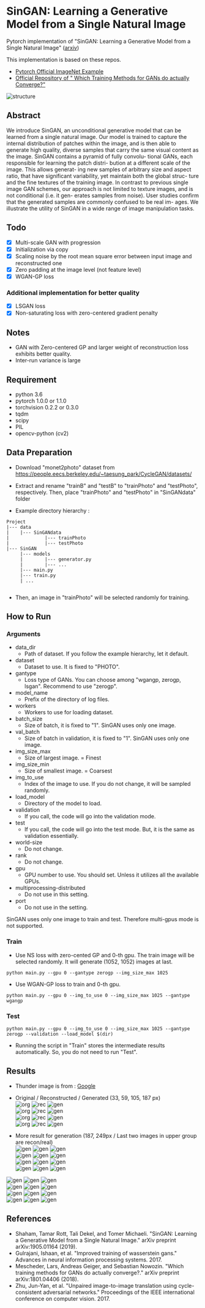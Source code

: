 # SinGAN: Learning a Generative Model from a Single Natural Image
Pytorch implementation of "SinGAN: Learning a Generative Model from a Single Natural Image" 
([arxiv](https://arxiv.org/abs/1905.01164))

This implementation is based on these repos.
* [Pytorch Official ImageNet Example](https://github.com/pytorch/examples/tree/master/imagenet)
* [Official Repository of " Which Training Methods for GANs do actually Converge?"](https://github.com/LMescheder/GAN_stability)

![structure](./src/structure.png)

## Abstract
We introduce SinGAN, an unconditional generative
model that can be learned from a single natural image.
Our model is trained to capture the internal distribution of
patches within the image, and is then able to generate high
quality, diverse samples that carry the same visual content
as the image. SinGAN contains a pyramid of fully convolu-
tional GANs, each responsible for learning the patch distri-
bution at a different scale of the image. This allows generat-
ing new samples of arbitrary size and aspect ratio, that have
significant variability, yet maintain both the global struc-
ture and the fine textures of the training image. In contrast
to previous single image GAN schemes, our approach is not
limited to texture images, and is not conditional (i.e. it gen-
erates samples from noise). User studies confirm that the
generated samples are commonly confused to be real im-
ages. We illustrate the utility of SinGAN in a wide range of
image manipulation tasks.

## Todo
- [X] Multi-scale GAN with progression
- [X] Initialization via copy
- [X] Scaling noise by the root mean square error between input image and reconstructed one
- [X] Zero padding at the image level (not feature level)
- [X] WGAN-GP loss

### Additional implementation for better quality
- [X] LSGAN loss
- [X] Non-saturating loss with zero-centered gradient penalty

## Notes
  * GAN with Zero-centered GP and larger weight of reconstruction loss exhibits better quality.
  * Inter-run variance is large
## Requirement
  * python 3.6
  * pytorch 1.0.0 or 1.1.0
  * torchvision 0.2.2 or 0.3.0
  * tqdm
  * scipy
  * PIL
  * opencv-python (cv2)
  
## Data Preparation
  * Download "monet2photo" dataset from https://people.eecs.berkeley.edu/~taesung_park/CycleGAN/datasets/
  * Extract and rename "trainB" and "testB" to "trainPhoto" and "testPhoto", respectively. Then, place "trainPhoto" and "testPhoto" in "SinGANdata" folder

  * Example directory hierarchy :
  ```
  Project
  |--- data
  |    |--- SinGANdata
  |             |--- trainPhoto
  |             |--- testPhoto
  |--- SinGAN
       |--- models
       |        |--- generator.py
       |        |--- ...
       |--- main.py 
       |--- train.py
       | ...
       
  ```
   * Then, an image in "trainPhoto" will be selected randomly for training.
   
## How to Run
### Arguments
   * data_dir
       * Path of dataset. If you follow the example hierarchy, let it default.
   * dataset
       * Dataset to use. It is fixed to "PHOTO".
   * gantype
       * Loss type of GANs. You can choose among "wgangp, zerogp, lsgan". Recommend to use "zerogp".
   * model_name
       * Prefix of the directory of log files.
   * workers
       * Workers to use for loading dataset.
   * batch_size
       * Size of batch, it is fixed to "1". SinGAN uses only one image.
   * val_batch
       * Size of batch in validation, it is fixed to "1". SinGAN uses only one image.
   * img_size_max
       * Size of largest image. = Finest
   * img_size_min
       * Size of smallest image. = Coarsest
   * img_to_use
       * Index of the image to use. If you do not change, it will be sampled randomly.
   * load_model
       * Directory of the model to load.
   * validation
       * If you call, the code will go into the validation mode.
   * test
       * If you call, the code will go into the test mode. But, it is the same as validation essentially.
   * world-size
       * Do not change.
   * rank
       * Do not change.
   * gpu
       * GPU number to use. You should set. Unless it utilizes all the available GPUs.
   * multiprocessing-distributed
       * Do not use in this setting.
   * port
       * Do not use in the setting.

SinGAN uses only one image to train and test. Therefore multi-gpus mode is not supported.
   
### Train
   * Use NS loss with zero-cented GP and 0-th gpu. The train image will be selected randomly. It will generate (1052, 1052) images at last.
```
python main.py --gpu 0 --gantype zerogp --img_size_max 1025
```
   * Use WGAN-GP loss to train and 0-th gpu.
```
python main.py --gpu 0 --img_to_use 0 --img_size_max 1025 --gantype wgangp
```
### Test
```
python main.py --gpu 0 --img_to_use 0 --img_size_max 1025 --gantype zerogp --validation --load_model $(dir)
```

   * Running the script in "Train" stores the intermediate results automatically. So, you do not need to run "Test".
   
## Results
   * Thunder image is from : [Google](https://www.google.com/search?q=%EB%B2%88%EA%B0%9C+%EC%82%AC%EC%A7%84&newwindow=1&source=lnms&tbm=isch&sa=X&ved=0ahUKEwiHq56y98DjAhVpwosBHUk7B4UQ_AUIESgB&biw=1855&bih=952#imgrc=WRuGDsKOTh9ShM:)
   * Original / Reconstructed / Generated (33, 59, 105, 187 px)  
   ![org](./src/result/org/ORGTRAIN_1.png) ![rec](./src/result/recon/REC_1.png) ![gen](./src/result/gen/GEN_1_0.png)  
   ![org](./src/result/org/ORGTRAIN_3.png) ![rec](./src/result/recon/REC_3.png) ![gen](./src/result/gen/GEN_3_0.png)  
   ![org](./src/result/org/ORGTRAIN_5.png) ![rec](./src/result/recon/REC_5.png) ![gen](./src/result/gen/GEN_5_0.png)  
   ![org](./src/result/org/ORGTRAIN_7.png) ![rec](./src/result/recon/REC_7.png) ![gen](./src/result/gen/GEN_7_0.png)  
  
   * More result for generation (187, 249px / Last two images in upper group are recon/real)  
![gen](./src/result/gen/more/etc/GEN_7_0.png) ![gen](./src/result/gen/more/etc/GEN_7_1.png) ![gen](./src/result/gen/more/etc/GEN_7_2.png)  
   ![gen](./src/result/gen/more/etc/GEN_7_3.png) ![gen](./src/result/gen/more/etc/GEN_7_4.png) ![gen](./src/result/gen/more/etc/GEN_7_5.png)  
   ![gen](./src/result/gen/more/etc/GEN_7_6.png) ![gen](./src/result/gen/more/etc/GEN_7_7.png) ![gen](./src/result/gen/more/etc/GEN_7_8.png)  
   ![gen](./src/result/gen/more/etc/GEN_7_9.png) ![gen](./src/result/gen/more/etc/REC_7.png) ![gen](./src/result/gen/more/etc/ORGTRAIN_7.png)  
   
   ![gen](./src/result/gen/more/thunder/GEN_8_24.png) ![gen](./src/result/gen/more/thunder/GEN_8_25.png) ![gen](./src/result/gen/more/thunder/GEN_8_26.png)  
   ![gen](./src/result/gen/more/thunder/GEN_8_27.png) ![gen](./src/result/gen/more/thunder/GEN_8_28.png) ![gen](./src/result/gen/more/thunder/GEN_8_29.png)  
   ![gen](./src/result/gen/more/thunder/GEN_8_30.png) ![gen](./src/result/gen/more/thunder/GEN_8_31.png) ![gen](./src/result/gen/more/thunder/GEN_8_32.png)  
   ![gen](./src/result/gen/more/thunder/GEN_8_33.png) ![gen](./src/result/gen/more/thunder/GEN_8_34.png) ![gen](./src/result/gen/more/thunder/GEN_8_35.png)  
   
## References
   * Shaham, Tamar Rott, Tali Dekel, and Tomer Michaeli. "SinGAN: Learning a Generative Model from a Single Natural Image." arXiv preprint arXiv:1905.01164 (2019).
   * Gulrajani, Ishaan, et al. "Improved training of wasserstein gans." Advances in neural information processing systems. 2017.
   * Mescheder, Lars, Andreas Geiger, and Sebastian Nowozin. "Which training methods for GANs do actually converge?." arXiv preprint arXiv:1801.04406 (2018).
   * Zhu, Jun-Yan, et al. "Unpaired image-to-image translation using cycle-consistent adversarial networks." Proceedings of the IEEE international conference on computer vision. 2017.

